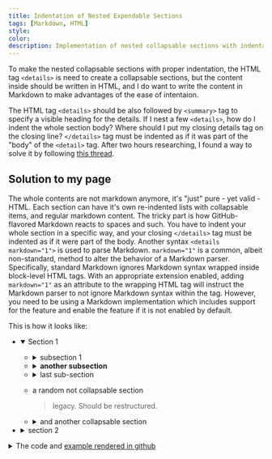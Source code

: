 ```yaml
---
title: Indentation of Nested Expendable Sections
tags: [Markdown, HTML]
style: 
color: 
description: Implementation of nested collapsable sections with indentation, which I try to make the nested lists in posts look great.
---
```

To make the nested collapsable sections with proper indentation, the HTML tag `<details>` is need to create a collapsable sections, but the content inside should be written in HTML, and I do want to write the content in Markdown to make advantages of the ease of intentaion.

The HTML tag `<details>` should be also followed by `<summary>` tag to specify a visible heading for the details. If I nest a few `<details>`, how do I indent the whole section body? Where should I put my closing details tag on the closing line? `</details>` tag must be indented as if it was part of the "body" of the `<detail>` tag. After two hours researching, I found a way to solve it by following [this thread](https://stackoverflow.com/questions/77822788/nested-indented-lists-with-collapsable-sections).

## Solution to my page
The whole contents are not markdown anymore, it's "just" pure - yet valid - HTML. Each section can have it's own re-indented lists with collapsable items, and regular markdown content. The tricky part is how GitHub-flavored Markdown reacts to spaces and such. You have to indent your whole section in a specific way, and your closing `</details>` tag must be indented as if it were part of the body. Another syntax `<details markdown="1">` is used to parse Markdown. `markdown="1"` is a common, albeit non-standard, method to alter the behavior of a Markdown parser. Specifically, standard Markdown ignores Markdown syntax wrapped inside block-level HTML tags. With an appropriate extension enabled, adding `markdown="1"` as an attribute to the wrapping HTML tag will instruct the Markdown parser to not ignore Markdown syntax within the tag. However, you need to be using a Markdown implementation which includes support for the feature and enable the feature if it is not enabled by default.

This is how it looks like:
- <details open markdown="1">
  <summary>Section 1</summary>

  - <details markdown="1">
    <summary>subsection 1</summary>

    - a list
    - with some stuff

    > and other things

    - [x] like
    - [ ] a task list 

    </details>

  - <details markdown="1">
    <summary><b>another subsection</b></summary>

    a. with another list

    b. and some other stuff

    d. [and](),

      [more](),

      [classic](),

      [md]
    
    e. _no need_ __of html__
    </details>

  - <details markdown="1">
    <summary>last sub-section</summary>

    blablabla

    ```rb
    def some_code
      puts "Rails is so cool"
    end
    ```
    </details>

  - a random not collapsable section
    > legacy. Should be restructured.

  - <details markdown="1">
    <summary>and another collapsable section</summary>

    ...
  </details>

- <details markdown="1">
  <summary>section 2</summary>
      
  some parent content

  and another list

  - <details markdown="1">
    <summary>section 2.1</summary>

      and some content
    </details>

  - <details markdown="1">
    <summary>section 2.2</summary>

      and some content
    </details>
  
  - section 2.3
    and some no collapsed content

  </details>

<details markdown="1">
  <summary>The code and <a href="https://gist.github.com/pierrejoubert73/902cc94d79424356a8d20be2b382e1ab?permalink_comment_id=4832563#gistcomment-4832563">example rendered in github</a></summary>

```markdown
- <details open markdown="1">
  <summary>Section 1</summary>

  - <details markdown="1">
    <summary>subsection 1</summary>

    - a list
    - with some stuff

    > and other things

    - [x] like
    - [ ] a task list 

    </details>

  - <details markdown="1">
    <summary><b>another subsection</b></summary>

    a. with another list

    b. and some other stuff

    d. [and](),

      [more](),

      [classic](),

      [md]
    
    e. _no need_ __of html__
    </details>

  - <details markdown="1">
    <summary>last sub-section</summary>

    blablabla

    ```rb
    def some_code
      puts "Rails is so cool"
    end
    ```
    </details>

  - a random not collapsable section
    > legacy. Should be restructured.

  - <details markdown="1">
    <summary>and another collapsable section</summary>

    ...
  </details>

- <details markdown="1">
  <summary>section 2</summary>
      
  some parent content

  and another list

  - <details markdown="1">
    <summary>section 2.1</summary>

      and some content
    </details>

  - <details markdown="1">
    <summary>section 2.2</summary>

      and some content
    </details>
  
  - section 2.3
    and some no collapsed content

  </details>
```

</details>
